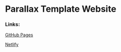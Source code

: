 # Parallax Template Website

### Links:

[GitHub Pages](https://jhn322.github.io/parallax-website/)

[Netlify](https://jhn-parallax-website.netlify.app/)
